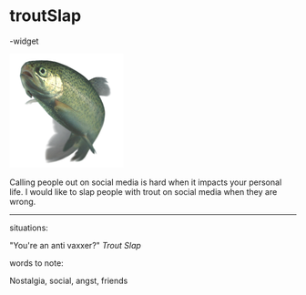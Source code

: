 # troutSlap

-widget

![](https://raw.githubusercontent.com/Ehawk82/troutSlap/master/src/assets/trout-img.png)

Calling people out on social media is hard when it impacts your personal life. I would like to slap people with trout on social media when they are wrong.
___

situations: 

"You're an anti vaxxer?"  *Trout Slap* 

words to note:

Nostalgia, social, angst, friends 

